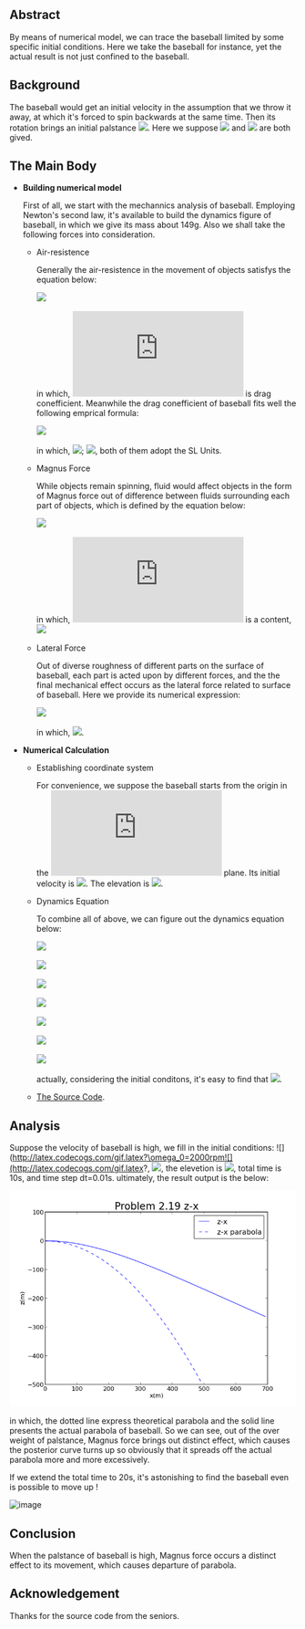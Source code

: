 ## Abstract
By means of numerical model, we can trace the baseball limited by some specific initial conditions. Here we take the baseball for instance, yet the actual result is not just confined to the baseball.
## Background
The baseball would get an initial velocity in the assumption that we throw it away, at which it's forced to spin backwards at the same time. Then its rotation brings an initial palstance  ![](http://latex.codecogs.com/gif.latex?\omega). Here we suppose ![](http://latex.codecogs.com/gif.latex?\upsilon_0) and ![](http://latex.codecogs.com/gif.latex?\omega_0) are both gived.
## The Main Body
- **Building numerical model**
    
    First of all, we start with the mechannics analysis of baseball. Employing Newton's second law, it's available to build the dynamics figure of baseball, in which we give its mass about 149g. Also we shall take the following forces into consideration.
    
    - Air-resistence
    
        Generally the air-resistence in the movement  of objects satisfys the equation below: 
        
        ![](http://latex.codecogs.com/gif.latex?F_{drag}=-B_{2}\upsilon^2)
        
        in which, ![](http://latex.codecogs.com/gif.latex?B_2) is drag conefficient. Meanwhile the drag conefficient of baseball fits well the following emprical formula:
        
        ![](http://latex.codecogs.com/gif.latex?\frac{B_2}{m}=0.0039+\frac{0.0058}{1+e^\frac{\upsilon-\upsilon_d}{\Delta}})
        
        in which, ![](http://latex.codecogs.com/gif.latex?\upsilon_d=3.5m/s); ![](http://latex.codecogs.com/gif.latex?\Delta=5m/s), both of them adopt the SL Units.
    - Magnus Force
        
        While objects remain spinning, fluid would affect objects in the form of Magnus force out of difference between fluids surrounding each part of objects, which is defined by the equation below:
        
        ![](http://latex.codecogs.com/gif.latex?\vec{F}_{Magnus}=S_0\vec{\omega}\times\vec{\upsilon})
        
        in which, ![](http://latex.codecogs.com/gif.latex?S_0) is a content, ![](http://latex.codecogs.com/gif.latex?\frac{S_0}{m}\approx4.1\times10^{-4})
    - Lateral Force
        
        Out of diverse roughness of different parts on the surface of baseball, each part is acted upon by different forces, and the the final mechanical effect occurs as the lateral force related to surface of baseball. Here we provide its numerical expression:
        
        ![](http://latex.codecogs.com/gif.latex?\frac{F_{lateral}}{mg}=0.5[\sin(4\theta)-0.25\sin(8\theta)+0.08\sin(12\theta)-0.025\sin(16\theta)])
        
        in which, ![](http://latex.codecogs.com/gif.latex?\theta=\int_{0}^{t}\omega\,d\tau).
- **Numerical Calculation**
    
    - Establishing coordinate system
        
        For convenience, we suppose the baseball starts from the origin in the ![](http://latex.codecogs.com/gif.latex?xOz) plane. Its initial velocity is ![](http://latex.codecogs.com/gif.latex?\upsilon_0). The elevation is ![](http://latex.codecogs.com/gif.latex?(90-\theta)^\circ). 
    - Dynamics Equation
    
        To combine all of above, we can figure out the dynamics equation below:
        
        ![](http://latex.codecogs.com/gif.latex?\frac{dx}{dt}=\upsilon_x)
        
        ![](http://latex.codecogs.com/gif.latex?m\frac{d\upsilon_{x}}{dt}=-B_2\upsilon\upsilon_x-S_0\omega\upsilon_z-F_{lat}\frac{\upsilon_z}{\upsilon})
        
        ![](http://latex.codecogs.com/gif.latex?\frac{dy}{dt}=\upsilon_y)
        
        ![](http://latex.codecogs.com/gif.latex?m\frac{d\upsilon_{y}}{dt}=-B_2\upsilon\upsilon_y)
        
        ![](http://latex.codecogs.com/gif.latex?\frac{dz}{dt}=\upsilon_{z})
        
        ![](http://latex.codecogs.com/gif.latex?m\frac{d\upsilon_{z}}{dt}=-mg-B_2\upsilon\upsilon_z+S_0\omega\upsilon_x+F_{lat}\frac{\upsilon_x}{\upsilon})
        
        ![](http://latex.codecogs.com/gif.latex?\upsilon=\sqrt{{\upsilon_x}^2+{\upsilon_y}^2+{\upsilon_z}^2})
        
        actually, considering the initial conditons, it's easy to find that ![](http://latex.codecogs.com/gif.latex?\upsilon_y=0).
    - [The Source Code](http://github.com/Ogatayoru/compuational_physics_N2015301020145/blob/master/source_code_exercise2.19).
## Analysis
Suppose the velocity of baseball is high, we fill in the initial conditions: ![](http://latex.codecogs.com/gif.latex?\omega_0=2000rpm![](http://latex.codecogs.com/gif.latex?, ![](http://latex.codecogs.com/gif.latex?\upsilon_0=49m/s), the elevetion is ![](http://latex.codecogs.com/gif.latex?0^\circ), total time is 10s, and time step dt=0.01s. ultimately, the result output is the below:

![image](http://github.com/Ogatayoru/compuational_physics_N2015301020145/blob/master/exercise2.19z-x.png)

in which, the dotted line express theoretical parabola and the solid line presents the actual parabola of baseball. So we can see, out of the over weight of palstance, Magnus force brings out distinct effect, which causes the posterior curve turns up so obviously that it spreads off the actual parabola more and more excessively.

If we extend the total time to 20s, it's astonishing to find the baseball even is possible to move up !

![image](http://github.com/Ogatayoru/compuational_physics_N2015301020145/blob/master/exercise2.19z-x02.png)
## Conclusion
When the palstance of baseball is high, Magnus force occurs a distinct effect to its movement, which causes departure of parabola.
## Acknowledgement
Thanks for the source code from the seniors.
